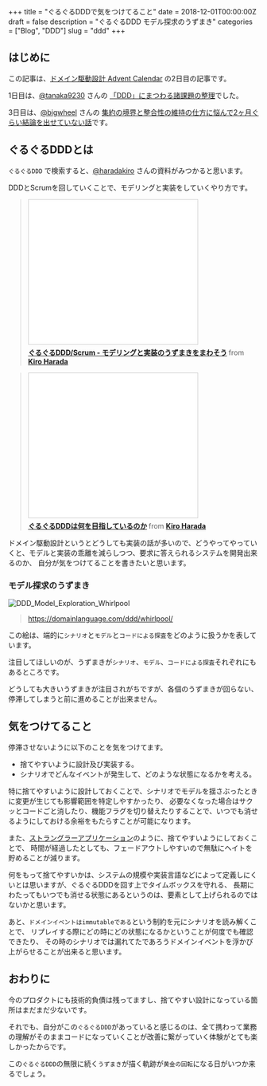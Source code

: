 +++
title = "ぐるぐるDDDで気をつけてること"
date = 2018-12-01T00:00:00Z
draft = false
description = "ぐるぐるDDD モデル探求のうずまき"
categories = ["Blog", "DDD"]
slug = "ddd"
+++

## はじめに

この記事は、[ドメイン駆動設計 Advent Calendar](https://qiita.com/tanaka9230/items/05850cda0d867f1b50e9) の2日目の記事です。

1日目は、[@tanaka9230](https://qiita.com/tanaka9230) さんの [「DDD」にまつわる諸課題の整理](https://qiita.com/tanaka9230/items/05850cda0d867f1b50e9)でした。

3日目は、[@bigwheel](https://qiita.com/bigwheel) さんの [集約の境界と整合性の維持の仕方に悩んで2ヶ月ぐらい結論を出せていない話](https://kbigwheel.hateblo.jp/entry/2018/12/03/aggregate-and-consistency)です。

## ぐるぐるDDDとは

`ぐるぐるDDD` で検索すると、[@haradakiro](https://twitter.com/haradakiro) さんの資料がみつかると思います。

DDDとScrumを回していくことで、モデリングと実装をしていくやり方です。

> <iframe src="//www.slideshare.net/slideshow/embed_code/key/6Vd6V841eIPzi" width="340" height="290" frameborder="0" marginwidth="0" marginheight="0" scrolling="no" style="border:1px solid #CCC; border-width:1px; margin-bottom:5px; max-width: 100%;" allowfullscreen> </iframe> <div style="margin-bottom:5px"> <strong> <a href="//www.slideshare.net/kiroh/scrum-andddd-tdc2013distss" title="ぐるぐるDDD/Scrum - モデリングと実装のうずまきをまわそう" target="_blank">ぐるぐるDDD/Scrum - モデリングと実装のうずまきをまわそう</a> </strong> from <strong><a href="//www.slideshare.net/kiroh" target="_blank">Kiro Harada</a></strong> </div>

> <iframe src="//www.slideshare.net/slideshow/embed_code/key/z8cN8K0nUD4lzS" width="340" height="290" frameborder="0" marginwidth="0" marginheight="0" scrolling="no" style="border:1px solid #CCC; border-width:1px; margin-bottom:5px; max-width: 100%;" allowfullscreen> </iframe> <div style="margin-bottom:5px"> <strong> <a href="//www.slideshare.net/kiroh/ddd-57993554" title="ぐるぐるDDDは何を目指しているのか" target="_blank">ぐるぐるDDDは何を目指しているのか</a> </strong> from <strong><a href="//www.slideshare.net/kiroh" target="_blank">Kiro Harada</a></strong> </div>

ドメイン駆動設計というとどうしても実装の話が多いので、どうやってやっていくと、モデルと実装の乖離を減らしつつ、要求に答えられるシステムを開発出来るのか、
自分が気をつけてることを書きたいと思います。

### モデル探求のうずまき

![DDD_Model_Exploration_Whirlpool](http://domainlanguage.com/wp-content/uploads/2016/04/DDD_Model_Exploration_Whirlpool.png)

> https://domainlanguage.com/ddd/whirlpool/

この絵は、端的に`シナリオ`と`モデル`と`コードによる探査`をどのように扱うかを表しています。

注目してほしいのが、うずまきが`シナリオ`、`モデル`、`コードによる探査`それぞれにもあるところです。

どうしても大きいうずまきが注目されがちですが、各個のうずまきが回らない、停滞してしまうと前に進めることが出来ません。

## 気をつけてること

停滞させないように以下のことを気をつけてます。

* 捨てやすいように設計及び実装する。
* シナリオでどんなイベントが発生して、どのような状態になるかを考える。

特に捨てやすいように設計しておくことで、シナリオでモデルを揺さぶったときに変更が生じても影響範囲を特定しやすかったり、
必要なくなった場合はサクッとコードごと消したり、機能フラグを切り替えたりすることで、いつでも消せるようにしておける余裕をもたらすことが可能になります。

また、[ストラングラーアプリケーション](http://bliki-ja.github.io/StranglerApplication/)のように、捨てやすいようにしておくことで、
時間が経過したとしても、フェードアウトしやすいので無駄にヘイトを貯めることが減ります。

何をもって捨てやすいかは、システムの規模や実装言語などによって定義しにくいとは思いますが、ぐるぐるDDDを回す上でタイムボックスを守れる、
長期にわたってもいつでも消せる状態にあるというのは、要素として上げられるのではないかと思います。

あと、`ドメインイベントはimmutableである`という制約を元にシナリオを読み解くことで、
リプレイする際にどの時にどの状態になるかということが何度でも確認できたり、
その時のシナリオでは漏れてたであろうドメインイベントを浮かび上がらせることが出来ると思います。

## おわりに

今のプロダクトにも技術的負債は残ってますし、捨てやすい設計になっている箇所はまだまだ少ないです。

それでも、自分がこの`ぐるぐるDDD`があっていると感じるのは、全て携わって業務の理解がそのままコードになっていくことが改善に繋がっていく体験がとても楽しかったからです。

この`ぐるぐるDDD`の無限に続く`うずまき`が描く軌跡が`黄金の回転`になる日がいつか来るでしょう。
